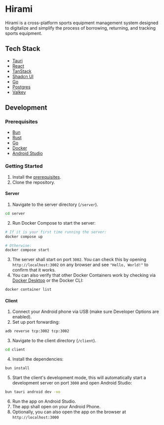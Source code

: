 # Hirami

Hirami is a cross-platform sports equipment management system designed to digitalize and simplify the process of borrowing, returning, and tracking sports equipment.

## Tech Stack

- [Tauri](https://tauri.app/)
- [React](https://react.dev/)
- [TanStack](https://tanstack.com/)
- [Shadcn UI](https://ui.shadcn.com/)
- [Go](https://go.dev/)
- [Postgres](https://www.postgresql.org/)
- [Valkey](https://valkey.io/)

## Development

### Prerequisites

- [Bun](https://bun.com/)
- [Rust](https://rust-lang.org/)
- [Go](https://go.dev/)
- [Docker](https://www.docker.com/)
- [Android Studio](https://developer.android.com/studio)

### Getting Started

1. Install the [prerequisites](#prerequisites).
2. Clone the repository.

#### Server

1. Navigate to the server directory (`/server`).

```bash
cd server
```

2. Run Docker Compose to start the server:

```bash
# If it is your first time running the server:
docker compose up

# Otherwise:
docker compose start
```

3. The server shall start on port `3002`. You can check this by opening `http://localhost:3002` on any browser and see `"Hello, World!"` to confirm that it works.
4. You can also verify that other Docker Containers work by checking via [Docker Desktop](https://www.docker.com/products/docker-desktop/) or the Docker CLI:

```bash
docker container list
```

#### Client

1. Connect your Android phone via USB (make sure Developer Options are enabled).
2. Set up port forwarding:

```bash
adb reverse tcp:3002 tcp:3002
```

3. Navigate to the client directory (`/client`).

```bash
cd client
```

4. Install the dependencies:

```bash
bun install
```

5. Start the client's development mode, this will automatically start a development server on port `3000` and open Android Studio:

```bash
bun tauri android dev -vo
```

6. Run the app on Android Studio.
7. The app shall open on your Android Phone.
8. Optionally, you can also open the app on the browser at `http://localhost:3000`

